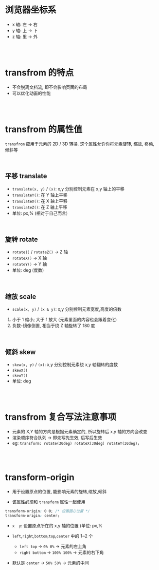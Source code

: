 # 浏览器坐标系

-   x 轴: 左 → 右
-   y 轴: 上 → 下
-   z 轴: 里 → 外

<br><br>

# transfrom 的特点

-   不会脱离文档流, 即不会影响页面的布局
-   可以优化动画的性能

<br><br>

# transfrom 的属性值

`transfrom` 应用于元素的 2D / 3D 转换. 这个属性允许你将元素旋转, 缩放, 移动, 倾斜等

<br>

## 平移 translate

-   `translate(x, y)` / `(x)`: x,y 分别控制元素在 x,y 轴上的平移
-   `translateY()`: 在 Y 轴上平移
-   `translateX()`: 在 X 轴上平移
-   `translateZ()`: 在 Z 轴上平移
-   单位: px,% (相对于自己而言)

<br>

## 旋转 rotate

-   `rotate()` / `rotateZ()` → Z 轴
-   `rotateX()` → X 轴
-   `rotateY()` → Y 轴
-   单位: deg (度数)

<br>

## 缩放 scale

-   `scale(x, y)` / `(x & y)`: x,y 分别控制元素宽度,高度的倍数

1.  小于 1 缩小; 大于 1 放大 (元素里面的内容也会跟着变化)
2.  负数-镜像倒置, 相当于绕 Z 轴旋转了 180 度

<br>

## 倾斜 skew

-   `skew(x, y)` / `(x)`: x,y 分别控制元素绕 x,y 轴翻转的度数
-   `skewX()`
-   `skewY()`
-   单位: deg

<br><br>

# transfrom 复合写法注意事项

-   元素的 X,Y 轴的方向是根据元素确定的, 所以旋转后 x,y 轴的方向会改变
-   渲染顺序符合队列 → 即先写先生效, 后写后生效
-   eg: `transform: rotate(30deg) rotateX(30deg) rotateY(30deg);`

<br><br>

# transform-origin

-   用于设置原点的位置, 能影响元素的旋转,缩放,倾斜

-   该属性必须和 `transform` 属性一起使用

```css
transform-origin: 0 0; /* 设置圆心位置 */
transform-origin: center;
```

-   `x  y`: 设置原点所在的 x,y 轴的位置 (单位: px,%
-   `left`,`right`,`bottom`,`top`,`center` 中的 1~2 个

    -   `left top` → `0% 0%` → 元素的左上角
    -   `right bottom` → `100% 100%` → 元素的右下角

-   默认是 `center` → `50% 50%` → 元素的中间

<br>
